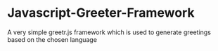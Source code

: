 # Javascript-Greeter-Framework
A very simple greetr.js framework which is used to generate greetings based on the chosen language
